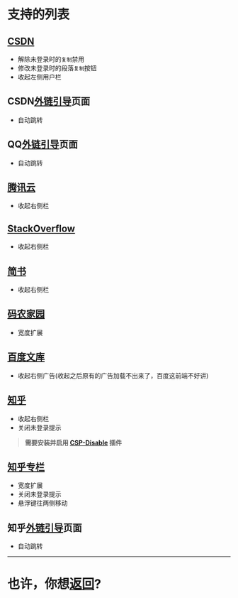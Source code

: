 # 支持的列表
## [CSDN](https://blog.csdn.net/)
+ 解除未登录时的`复制`禁用
+ 修改未登录时的段落`复制`按钮
+ 收起左侧用户栏

## CSDN[外链引导](https://link.csdn.net)页面
+ 自动跳转

## QQ[外链引导](https://c.pc.qq.com)页面
+ 自动跳转

## [腾讯云](https://cloud.tencent.com)
+ 收起右侧栏

## [StackOverflow](https://stackoverflow.com)
+ 收起右侧栏

## [简书](https://www.jianshu.com)
+ 收起右侧栏

## [码农家园](https://www.codenong.com)
+ 宽度扩展

## [百度文库](https://wenku.baidu.com)
+ 收起右侧广告(收起之后原有的广告加载不出来了，百度这前端不好讲)

## [知乎](https://www.zhihu.com/)
+ 收起右侧栏
+ 关闭未登录提示
>**需要安装并启用 [CSP-Disable](https://github.com/PhilGrayson/chrome-csp-disable) 插件** 

## [知乎专栏](https://zhuanlan.zhihu.com)
+ 宽度扩展
+ 关闭未登录提示
+ 悬浮键往两侧移动

## 知乎[外链引导](https://link.zhihu.com/)页面
+ 自动跳转

---
# 也许，你想[返回](README.md)?